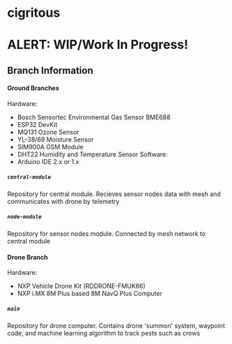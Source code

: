 # cigritous
# ALERT: WIP/Work In Progress!
## Branch Information
#### Ground Branches
Hardware:
- Bosch Sensortec Environmental Gas Sensor BME688
- ESP32 DevKit
- MQ131 Ozone Sensor
- YL-38/69 Moisture Sensor
- SIM900A GSM Module
- DHT22 Humidity and Temperature Sensor
Software:
- Arduino IDE 2.x or 1.x
##### `central-module`
Repository for central module. Recieves sensor nodes data with mesh and communicates with drone by telemetry

##### `node-module`
Repository for sensor nodes module. Connected by mesh network to central module

#### Drone Branch
Hardware:
- NXP Vehicle Drone Kit (RDDRONE-FMUK66)
- NXP i.MX 8M Plus based 8M NavQ Plus Computer
##### `main`
Repository for drone computer. Contains drone 'summon' system, waypoint code, and machine learning algorithm to track pests such as crows
